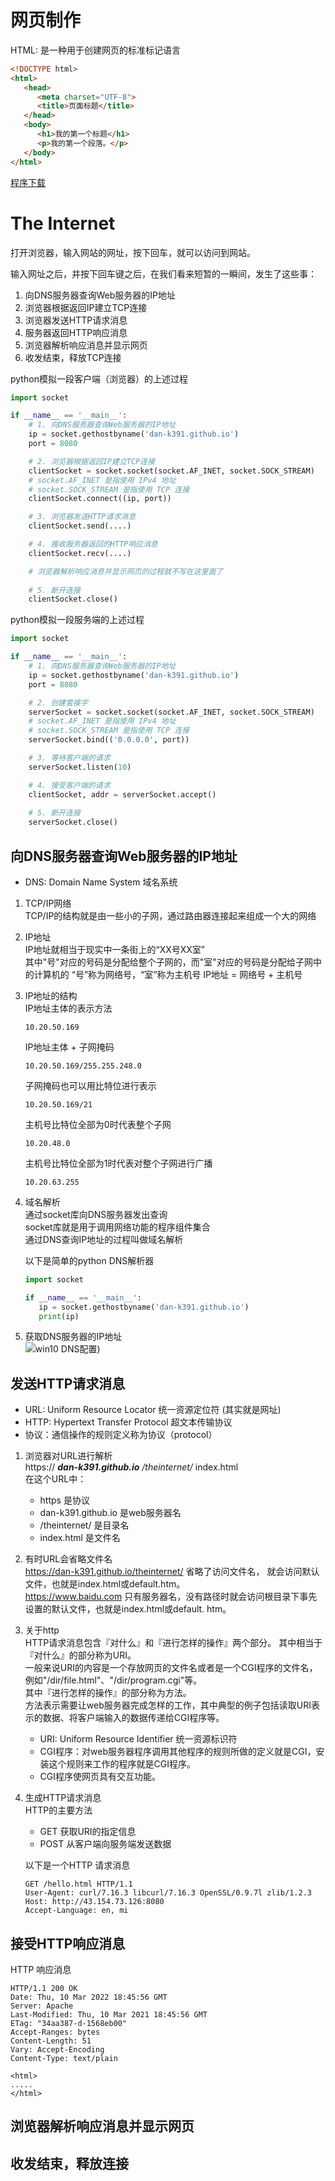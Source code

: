 # 网页制作
HTML: 是一种用于创建网页的标准标记语言
```html
<!DOCTYPE html>
<html>
   <head>
      <meta charset="UTF-8">
      <title>页面标题</title>
   </head>
   <body>
      <h1>我的第一个标题</h1>
      <p>我的第一个段落。</p>
   </body>
</html>
```
<a href="ulweb.club:8080/1.html">程序下载</a>

# __The Internet__

打开浏览器，输入网站的网址，按下回车，就可以访问到网站。

输入网址之后，并按下回车键之后，在我们看来短暂的一瞬间，发生了这些事：
1. 向DNS服务器查询Web服务器的IP地址
2. 浏览器根据返回IP建立TCP连接
3. 浏览器发送HTTP请求消息
4. 服务器返回HTTP响应消息
5. 浏览器解析响应消息并显示网页
6. 收发结束，释放TCP连接

python模拟一段客户端（浏览器）的上述过程
```python
import socket

if __name__ == '__main__':
    # 1. 向DNS服务器查询Web服务器的IP地址
    ip = socket.gethostbyname('dan-k391.github.io')
    port = 8080

    # 2. 浏览器根据返回IP建立TCP连接
    clientSocket = socket.socket(socket.AF_INET, socket.SOCK_STREAM)
    # socket.AF_INET 是指使用 IPv4 地址
    # socket.SOCK_STREAM 是指使用 TCP 连接 
    clientSocket.connect((ip, port))

    # 3. 浏览器发送HTTP请求消息
    clientSocket.send(....)

    # 4. 接收服务器返回的HTTP响应消息
    clientSocket.recv(....)

    # 浏览器解析响应消息并显示网页的过程就不写在这里面了
    
    # 5. 断开连接
    clientSocket.close()
```

python模拟一段服务端的上述过程
```python
import socket

if __name__ == '__main__':
    # 1. 向DNS服务器查询Web服务器的IP地址
    ip = socket.gethostbyname('dan-k391.github.io')
    port = 8080

    # 2. 创建套接字
    serverSocket = socket.socket(socket.AF_INET, socket.SOCK_STREAM)
    # socket.AF_INET 是指使用 IPv4 地址
    # socket.SOCK_STREAM 是指使用 TCP 连接 
    serverSocket.bind(('0.0.0.0', port))

    # 3. 等待客户端的请求
    serverSocket.listen(10)

    # 4. 接受客户端的请求
    clientSocket, addr = serverSocket.accept() 
    
    # 5. 断开连接
    serverSocket.close()
```

## 向DNS服务器查询Web服务器的IP地址
- DNS: Domain Name System 域名系统

1. TCP/IP网络  
   TCP/IP的结构就是由一些小的子网，通过路由器连接起来组成一个大的网络
2. IP地址  
   IP地址就相当于现实中一条街上的“XX号XX室”  
   其中"号"对应的号码是分配给整个子网的，而"室"对应的号码是分配给子网中的计算机的
   “号”称为网络号，“室”称为主机号
   IP地址 = 网络号 + 主机号
3. IP地址的结构  
   IP地址主体的表示方法
   ```
   10.20.50.169
   ```
   IP地址主体 + 子网掩码
   ```
   10.20.50.169/255.255.248.0
   ```
   子网掩码也可以用比特位进行表示
   ```
   10.20.50.169/21
   ```
   主机号比特位全部为0时代表整个子网
   ```
   10.20.48.0
   ```
   主机号比特位全部为1时代表对整个子网进行广播
   ```
   10.20.63.255
   ```

4. 域名解析  
   通过socket库向DNS服务器发出查询  
   socket库就是用于调用网络功能的程序组件集合  
   通过DNS查询IP地址的过程叫做域名解析  

   以下是简单的python DNS解析器
   ```python
   import socket

   if __name__ == '__main__':
      ip = socket.gethostbyname('dan-k391.github.io')
      print(ip)
   ```
5. 获取DNS服务器的IP地址  
   ![win10 DNS配置](DNS.png))


## 发送HTTP请求消息
- URL: Uniform Resource Locator 统一资源定位符 (其实就是网址)
- HTTP: Hypertext Transfer Protocol 超文本传输协议
- 协议：通信操作的规则定义称为协议（protocol）  

1. 浏览器对URL进行解析  
   https:// ***dan-k391.github.io*** */theinternet/* index.html  
   在这个URL中：
      - https 是协议
      - dan-k391.github.io 是web服务器名
      - /theinternet/ 是目录名
      - index.html 是文件名
2. 有时URL会省略文件名  
   https://dan-k391.github.io/theinternet/ 省略了访问文件名， 就会访问默认文件，也就是index.html或default.htm。  
   https://www.baidu.com 只有服务器名，没有路径时就会访问根目录下事先设置的默认文件，也就是index.html或default. htm。  
3. 关于http  
   HTTP请求消息包含『对什么』和『进行怎样的操作』两个部分。
   其中相当于『对什么』的部分称为URI。  
   一般来说URI的内容是一个存放网页的文件名或者是一个CGI程序的文件名，例如"/dir/file.html"、"/dir/program.cgi"等。  
   其中『进行怎样的操作』的部分称为方法。  
   方法表示需要让web服务器完成怎样的工作，其中典型的例子包括读取URI表示的数据、将客户端输入的数据传递给CGI程序等。
   - URI: Uniform Resource Identifier 统一资源标识符
   - CGI程序：对web服务器程序调用其他程序的规则所做的定义就是CGI，安装这个规则来工作的程序就是CGI程序。
   - CGI程序使网页具有交互功能。
4. 生成HTTP请求消息  
   HTTP的主要方法
      - GET 获取URI的指定信息
      - POST 从客户端向服务端发送数据

   以下是一个HTTP 请求消息
   ```http
   GET /hello.html HTTP/1.1
   User-Agent: curl/7.16.3 libcurl/7.16.3 OpenSSL/0.9.7l zlib/1.2.3
   Host: http://43.154.73.126:8080
   Accept-Language: en, mi
   ```

## 接受HTTP响应消息
   HTTP 响应消息
   ```http
   HTTP/1.1 200 OK
   Date: Thu, 10 Mar 2022 18:45:56 GMT
   Server: Apache
   Last-Modified: Thu, 10 Mar 2021 18:45:56 GMT
   ETag: "34aa387-d-1568eb00"
   Accept-Ranges: bytes
   Content-Length: 51
   Vary: Accept-Encoding
   Content-Type: text/plain
   
   <html>
   .....
   </html>
   ```

## 浏览器解析响应消息并显示网页


## 收发结束，释放连接


